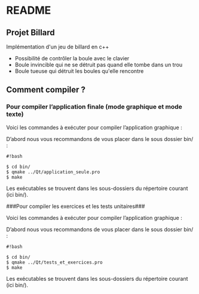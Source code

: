 # README #

## Projet Billard ##

Implémentation d'un jeu de billard en c++
- Possibilité de contrôler la boule avec le clavier
- Boule invincible qui ne se détruit pas quand elle tombe dans un trou
- Boule tueuse qui détruit les boules qu'elle rencontre

## Comment compiler ? ##

### Pour compiler l’application finale (mode graphique et mode texte) ###

Voici les commandes à exécuter pour compiler l’application graphique :

D’abord nous vous recommandons de vous placer dans le sous dossier bin/ :


```
#!bash

$ cd bin/
$ qmake ../Qt/application_seule.pro
$ make
```


Les exécutables se trouvent dans les sous-dossiers du répertoire courant (ici bin/).



###Pour compiler les exercices et les tests unitaires###

Voici les commandes à exécuter pour compiler l’application graphique :

D’abord nous vous recommandons de vous placer dans le sous dossier bin/ :


```
#!bash

$ cd bin/
$ qmake ../Qt/tests_et_exercices.pro
$ make
```


Les exécutables se trouvent dans les sous-dossiers du répertoire courant (ici bin/).